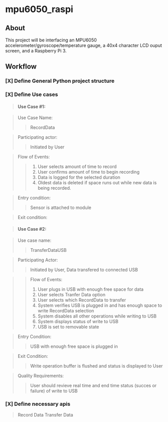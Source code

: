 # mpu6050_raspi

## About

This project will be interfacing an MPU6050 accelerometer/gyroscope/temperature gauge, a 40x4 character LCD ouput screen, and a Raspberry Pi 3.  

## Workflow
### [X] Define General Python project structure

### [X] Define Use cases 


> #### Use Case #1:

>Use Case Name: 			
>> RecordData

>Participating actor:	
>> Initiated by User

>Flow of Events:			
>> 1. User selects amount of time to record 
>> 2. User confirms amount of time to begin recording
>> 3. Data is logged for the selected duration
>> 4. Oldest data is deleted if space runs out while new data is being recorded. 

>Entry condition:		
>> Sensor is attached to module

>Exit condition:
>> 


>#### Use Case #2:

>Use case name:			
>> TransferDataUSB

>Participating Actor:	
>> Initiated by User, Data transfered to connected USB

>>Flow of Events:			
>> 1. User plugs in USB with enough free space for data
>> 2. User selects Tranfer Data option 
>> 3. User selects which RecordData to transfer
>> 4. System verifies USB is plugged in and has enough space to write RecordData selection
>> 5. System disables all other operations while writing to USB
>> 6. System displays status of write to USB
>> 7. USB is set to removable state

>Entry Condition:
>> USB with enough free space is plugged in

>Exit Condition:
>> Write operation buffer is flushed and status is displayed to User 

>Quality Requirements:
>> User should revieve real time and end time status (succes or failure) of write to USB



### [X] Define necessary apis  

>Record Data
>Transfer Data


